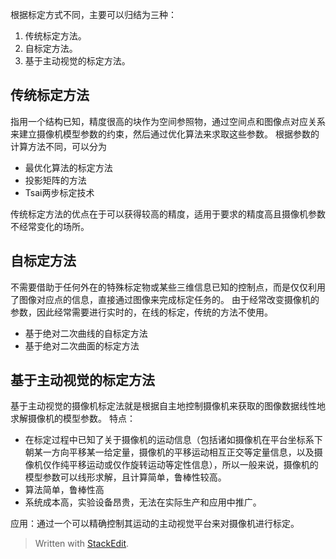 根据标定方式不同，主要可以归结为三种：
1. 传统标定方法。
2. 自标定方法。
3. 基于主动视觉的标定方法。

## 传统标定方法
指用一个结构已知，精度很高的块作为空间参照物，通过空间点和图像点对应关系来建立摄像机模型参数的约束，然后通过优化算法来求取这些参数。
根据参数的计算方法不同，可以分为
- 最优化算法的标定方法
- 投影矩阵的方法
- Tsai两步标定技术

传统标定方法的优点在于可以获得较高的精度，适用于要求的精度高且摄像机参数不经常变化的场所。
## 自标定方法
不需要借助于任何外在的特殊标定物或某些三维信息已知的控制点，而是仅仅利用了图像对应点的信息，直接通过图像来完成标定任务的。
由于经常改变摄像机的参数，因此经常需要进行实时的，在线的标定，传统的方法不使用。
- 基于绝对二次曲线的自标定方法
- 基于绝对二次曲面的标定方法

## 基于主动视觉的标定方法
基于主动视觉的摄像机标定法就是根据自主地控制摄像机来获取的图像数据线性地求解摄像机的模型参数。
特点：
- 在标定过程中已知了关于摄像机的运动信息（包括诸如摄像机在平台坐标系下朝某一方向平移某一给定量，摄像机的平移运动相互正交等定量信息，以及摄像机仅作纯平移运动或仅作旋转运动等定性信息），所以一般来说，摄像机的模型参数可以线形求解，且计算简单，鲁棒性较高。
- 算法简单，鲁棒性高
- 系统成本高，实验设备昂贵，无法在实际生产和应用中推广。

应用：通过一个可以精确控制其运动的主动视觉平台来对摄像机进行标定。
> Written with [StackEdit](https://stackedit.io/).
<!--stackedit_data:
eyJoaXN0b3J5IjpbMTA3OTkxNTEzMiwxOTAwNzEyNjIyLDMwNj
EyMzc3M119
-->
